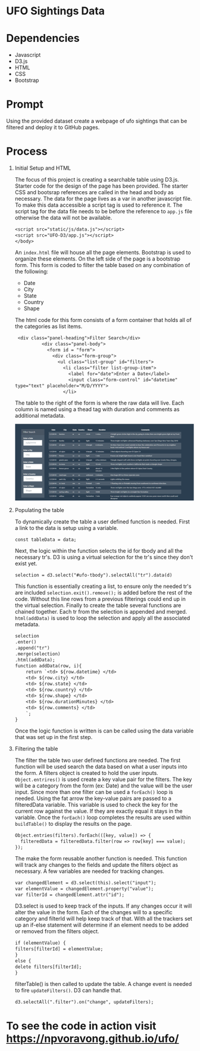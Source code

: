 # UFO Sightings Data

# Dependencies
  * Javascript
  * D3.js
  * HTML
  * CSS
  * Bootstrap

# Prompt
Using the provided dataset create a webpage of ufo sightings that can be filtered and deploy it to GitHub pages.

# Process

1. Initial Setup and HTML

    The focus of this project is creating a searchable table using D3.js. Starter code for the design of the page has been provided. The starter CSS and bootsrap references are called in the head and body as necessary. The data for the page lives as a var in another javascript file. To make this data accessible a script tag is used to reference it. The script tag for the data file needs to be before the reference to `app.js` file otherwise the data will not be available.
    ```
    <script src="static/js/data.js"></script>
    <script src="UFO-D3/app.js"></script>
    </body>
    ```
    
    An `index.html` file will house all the page elements. Bootstrap is used to organize these elements. On the left side of the page is a bootstrap form. This form is coded to filter the table based on any combination of the following:
    * Date
    * City
    * State
    * Country
    * Shape

    The html code for this form consists of a form container that holds all of the categories as list items.
    ```
     <div class="panel-heading">Filter Search</div>
              <div class="panel-body">
                <form id = "form">
                  <div class="form-group">
                    <ul class="list-group" id="filters">
                      <li class="filter list-group-item">
                        <label for="date">Enter a Date</label>
                        <input class="form-control" id="datetime" type="text" placeholder="M/D/YYYY">
                      </li>
    ```
    
    The table to the right of the form is where the raw data will live. Each column is named using a thead tag with duration and comments as additional metadata. 
    
    <img src="static/images/table-and-form.png" height="auto">
    
2. Populating the table

    To dynamically create the table a user defined function is needed. First a link to the data is setup using a variable. 
    ```
    const tableData = data;
    ```
    Next, the logic within the function selects the id for tbody and all the necessary tr's. D3 is using a virtual selection for the tr's since they don't exist yet. 
    ```
    selection = d3.select("#ufo-tbody").selectAll("tr").data(d)
    ```
    This function is essentially creating a list, to ensure only the needed tr's are included `selection.exit().remove();` is added before the rest of the code. Without this line rows from a previous filterings could end up in the virtual selection. Finally to create the table several functions are chained together. Each tr from the selection is appended and merged. `html(addData)` is used to loop the selection and apply all the associated metadata.
    ```
    selection
    .enter()
    .append("tr")
    .merge(selection)
    .html(addData);
    function addData(row, i){
        return `<td> ${row.datetime} </td>
        <td> ${row.city} </td>
        <td> ${row.state} </td>
        <td> ${row.country} </td>
        <td> ${row.shape} </td>
        <td> ${row.durationMinutes} </td>
        <td> ${row.comments} </td>
        `;
    }
    ```
    Once the logic function is written is can be called using the data variable that was set up in the first step.
    
3. Filtering the table

    The filter the table two user defined functions are needed. The first function will be used search the data based on what a user inputs into the form. A filters object is created to hold the user inputs. `Object.entrires()` is used create a key value pair for the filters. The key will be a category from the form (ex: Date) and the value will be the user input. Since more than one filter can be used a `forEach()` loop is needed. Using the fat arrow the key-value pairs are passed to a filteredData variable. This variable is used to check the key for the current row against the value. If they are exactly equal it stays in the variable. Once the `forEach()` loop completes the results are used within `buildTable()` to display the results on the page.
    ```
    Object.entries(filters).forEach(([key, value]) => {
      filteredData = filteredData.filter(row => row[key] === value);
    });
    ```
    
    The make the form reusable another function is needed. This function will track any changes to the fields and update the filters object as necessary. A few variables are needed for tracking changes.
    ```
    var changedElement = d3.select(this).select("input");
    var elementValue = changedElement.property("value");
    var filterId = changedElement.attr("id");
    ```
    D3.select is used to keep track of the inputs. If any changes occur it will alter the value in the form. Each of the changes will to a specific category and filterId will help keep track of that. With all the trackers set up an if-else statement will determine if an element needs to be added or removed from the filters object.
    ```
    if (elementValue) {
    filters[filterId] = elementValue;
    }
    else {
    delete filters[filterId];
    }
    ```
    filterTable() is then called to update the table. A change event is needed to fire `updateFilters()`. D3 can handle that.
    ```
    d3.selectAll(".filter").on("change", updateFilters);
    ```
    
# To see the code in action visit https://npvoravong.github.io/ufo/

